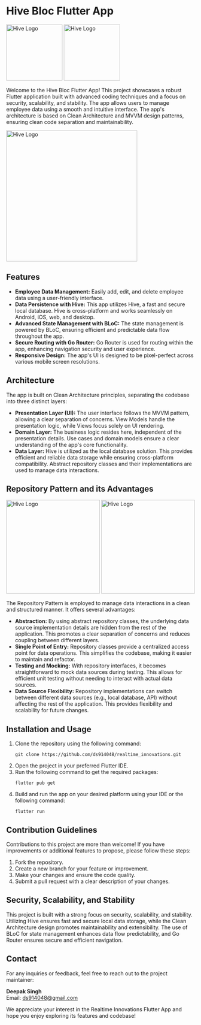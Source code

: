 <!DOCTYPE html>
<html>
<body>

<h1>Hive Bloc Flutter App</h1>
<div>
<img src="https://miro.medium.com/v2/resize:fit:1400/1*3Tel-ZMFCafTricp8RoxHg.jpeg" alt="Hive Logo"  height="150">
<img src="https://miro.medium.com/v2/resize:fit:738/1*bN7roXeCAcVNrikD27oJAw.png" alt="Hive Logo"  height="150">
</div>


<p>Welcome to the Hive Bloc Flutter App! This project showcases a robust Flutter application built with advanced coding techniques and a focus on security, scalability, and stability. The app allows users to manage employee data using a smooth and intuitive interface. The app's architecture is based on Clean Architecture and MVVM design patterns, ensuring clean code separation and maintainability.</p>
  <img src="https://developermill.com/wp-content/uploads/2023/03/flutter_clean_architecture-1140x600.png" alt="Hive Logo"  height="350">


<h2>Features</h2>

<ul>
  <li><strong>Employee Data Management:</strong> Easily add, edit, and delete employee data using a user-friendly interface.</li>
  <li><strong>Data Persistence with Hive:</strong> This app utilizes Hive, a fast and secure local database. Hive is cross-platform and works seamlessly on Android, iOS, web, and desktop.</li>
  <li><strong>Advanced State Management with BLoC:</strong> The state management is powered by BLoC, ensuring efficient and predictable data flow throughout the app.</li>
  <li><strong>Secure Routing with Go Router:</strong> Go Router is used for routing within the app, enhancing navigation security and user experience.</li>
  <li><strong>Responsive Design:</strong> The app's UI is designed to be pixel-perfect across various mobile screen resolutions.</li>
</ul>

<h2>Architecture</h2>

<p>The app is built on Clean Architecture principles, separating the codebase into three distinct layers:</p>

<ul>
  <li><strong>Presentation Layer (UI):</strong> The user interface follows the MVVM pattern, allowing a clear separation of concerns. View Models handle the presentation logic, while Views focus solely on UI rendering.</li>
  <li><strong>Domain Layer:</strong> The business logic resides here, independent of the presentation details. Use cases and domain models ensure a clear understanding of the app's core functionality.</li>
  <li><strong>Data Layer:</strong> Hive is utilized as the local database solution. This provides efficient and reliable data storage while ensuring cross-platform compatibility. Abstract repository classes and their implementations are used to manage data interactions.</li>
</ul>

<h2>Repository Pattern and its Advantages</h2>
<div>
  <img src="https://miro.medium.com/v2/resize:fit:1400/1*atR70FCjH58DevB6BY3SoQ.png" alt="Hive Logo"  height="250">
<img src="https://applover.com/wp-content/uploads/2022/12/Grafika-2_-Flutter-x-Clean-Architecture-–-power-up-your-app_s-efficiency-1024x537.png" alt="Hive Logo"  height="250">
</div>



<p>The Repository Pattern is employed to manage data interactions in a clean and structured manner. It offers several advantages:</p>

<ul>
  <li><strong>Abstraction:</strong> By using abstract repository classes, the underlying data source implementation details are hidden from the rest of the application. This promotes a clear separation of concerns and reduces coupling between different layers.</li>
  <li><strong>Single Point of Entry:</strong> Repository classes provide a centralized access point for data operations. This simplifies the codebase, making it easier to maintain and refactor.</li>
  <li><strong>Testing and Mocking:</strong> With repository interfaces, it becomes straightforward to mock data sources during testing. This allows for efficient unit testing without needing to interact with actual data sources.</li>
  <li><strong>Data Source Flexibility:</strong> Repository implementations can switch between different data sources (e.g., local database, API) without affecting the rest of the application. This provides flexibility and scalability for future changes.</li>
</ul>

<h2>Installation and Usage</h2>

<ol>
  <li>Clone the repository using the following command:
    <pre><code>git clone https://github.com/ds914048/realtime_innovations.git</code></pre></li>
  <li>Open the project in your preferred Flutter IDE.</li>
  <li>Run the following command to get the required packages:
    <pre><code>flutter pub get</code></pre></li>
  <li>Build and run the app on your desired platform using your IDE or the following command:
    <pre><code>flutter run</code></pre></li>
</ol>

<h2>Contribution Guidelines</h2>

<p>Contributions to this project are more than welcome! If you have improvements or additional features to propose, please follow these steps:</p>

<ol>
  <li>Fork the repository.</li>
  <li>Create a new branch for your feature or improvement.</li>
  <li>Make your changes and ensure the code quality.</li>
  <li>Submit a pull request with a clear description of your changes.</li>
</ol>

<h2>Security, Scalability, and Stability</h2>

<p>This project is built with a strong focus on security, scalability, and stability. Utilizing Hive ensures fast and secure local data storage, while the Clean Architecture design promotes maintainability and extensibility. The use of BLoC for state management enhances data flow predictability, and Go Router ensures secure and efficient navigation.</p>

<h2>Contact</h2>

<p>For any inquiries or feedback, feel free to reach out to the project maintainer:</p>

<p><strong>Deepak Singh</strong><br>
Email: <a href="mailto:ds914048@gmail.com">ds914048@gmail.com</a></p>

<p>We appreciate your interest in the Realtime Innovations Flutter App and hope you enjoy exploring its features and codebase!</p>

</body>
</html>
